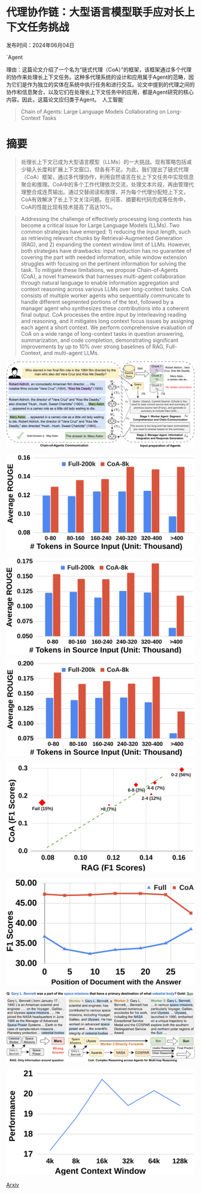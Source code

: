 # 代理协作链：大型语言模型联手应对长上下文任务挑战

发布时间：2024年06月04日

`Agent

理由：这篇论文介绍了一个名为“链式代理（CoA）”的框架，该框架通过多个代理的协作来处理长上下文任务。这种多代理系统的设计和应用属于Agent的范畴，因为它们是作为独立的实体在系统中执行任务和进行交互。论文中提到的代理之间的协作和信息聚合，以及它们在处理长上下文任务中的应用，都是Agent研究的核心内容。因此，这篇论文应归类于Agent。` `人工智能`

> Chain of Agents: Large Language Models Collaborating on Long-Context Tasks

# 摘要

> 处理长上下文已成为大型语言模型（LLMs）的一大挑战。现有策略包括减少输入长度和扩展上下文窗口，但各有不足。为此，我们提出了链式代理（CoA）框架，通过多代理协作，利用自然语言在长上下文任务中实现信息聚合和推理。CoA中的多个工作代理依次交流，处理文本片段，再由管理代理整合成连贯输出。通过交替阅读和推理，并为每个代理分配短上下文，CoA有效解决了长上下文关注问题。在问答、摘要和代码完成等任务中，CoA的性能比现有技术提高了高达10%。

> Addressing the challenge of effectively processing long contexts has become a critical issue for Large Language Models (LLMs). Two common strategies have emerged: 1) reducing the input length, such as retrieving relevant chunks by Retrieval-Augmented Generation (RAG), and 2) expanding the context window limit of LLMs. However, both strategies have drawbacks: input reduction has no guarantee of covering the part with needed information, while window extension struggles with focusing on the pertinent information for solving the task. To mitigate these limitations, we propose Chain-of-Agents (CoA), a novel framework that harnesses multi-agent collaboration through natural language to enable information aggregation and context reasoning across various LLMs over long-context tasks. CoA consists of multiple worker agents who sequentially communicate to handle different segmented portions of the text, followed by a manager agent who synthesizes these contributions into a coherent final output. CoA processes the entire input by interleaving reading and reasoning, and it mitigates long context focus issues by assigning each agent a short context. We perform comprehensive evaluation of CoA on a wide range of long-context tasks in question answering, summarization, and code completion, demonstrating significant improvements by up to 10% over strong baselines of RAG, Full-Context, and multi-agent LLMs.

![代理协作链：大型语言模型联手应对长上下文任务挑战](../../../paper_images/2406.02818/CoA.png)

![代理协作链：大型语言模型联手应对长上下文任务挑战](../../../paper_images/2406.02818/haiku.png)

![代理协作链：大型语言模型联手应对长上下文任务挑战](../../../paper_images/2406.02818/sonnet.png)

![代理协作链：大型语言模型联手应对长上下文任务挑战](../../../paper_images/2406.02818/opus.png)

![代理协作链：大型语言模型联手应对长上下文任务挑战](../../../paper_images/2406.02818/x1.png)

![代理协作链：大型语言模型联手应对长上下文任务挑战](../../../paper_images/2406.02818/lostinthemiddle.png)

![代理协作链：大型语言模型联手应对长上下文任务挑战](../../../paper_images/2406.02818/case_study.png)

![代理协作链：大型语言模型联手应对长上下文任务挑战](../../../paper_images/2406.02818/contextwindow.png)

[Arxiv](https://arxiv.org/abs/2406.02818)